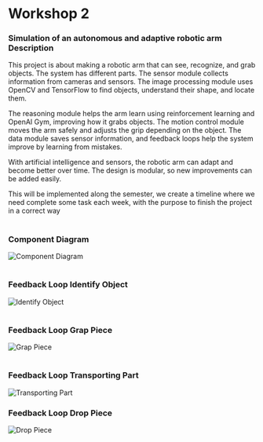# Workshop 2

### Simulation of an autonomous and adaptive robotic arm Description
This project is about making a robotic arm that can see, recognize, and grab objects. The system has different parts. The sensor module collects information from cameras and sensors. The image processing module uses OpenCV and TensorFlow to find objects, understand their shape, and locate them.

The reasoning module helps the arm learn using reinforcement learning and OpenAI Gym, improving how it grabs objects. The motion control module moves the arm safely and adjusts the grip depending on the object. The data module saves sensor information, and feedback loops help the system improve by learning from mistakes.

With artificial intelligence and sensors, the robotic arm can adapt and become better over time. The design is modular, so new improvements can be added easily.

This will be implemented along the semester, we create a timeline where we need complete some task each week, with the purpose to finish the project in a correct way

#

### Component Diagram

![Component Diagram](RoboArm_Components_Diagram.png)
#

### Feedback Loop Identify Object

![Identify Object](FBL_identify_object.png)
#

### Feedback Loop Grap Piece

![Grap Piece](FBL_grap.png)
#

### Feedback Loop Transporting Part

![Transporting Part](FBL_transporting.png)

### Feedback Loop Drop Piece

![Drop Piece](FBL_drop.png)